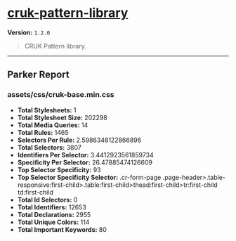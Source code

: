 # [cruk-pattern-library]( https://github.com/CRUKorg/cruk-pattern-library )

**Version:** `1.2.0`

> CRUK Pattern library.

* * *

## Parker Report

### assets/css/cruk-base.min.css

- **Total Stylesheets:** 1
- **Total Stylesheet Size:** 202298
- **Total Media Queries:** 14
- **Total Rules:** 1465
- **Selectors Per Rule:** 2.5986348122866896
- **Total Selectors:** 3807
- **Identifiers Per Selector:** 3.4412923561859734
- **Specificity Per Selector:** 26.47885474126609
- **Top Selector Specificity:** 93
- **Top Selector Specificity Selector:** .cr-form-page .page-header>.table-responsive:first-child>.table:first-child>thead:first-child>tr:first-child td:first-child
- **Total Id Selectors:** 0
- **Total Identifiers:** 12653
- **Total Declarations:** 2955
- **Total Unique Colors:** 114
- **Total Important Keywords:** 80
